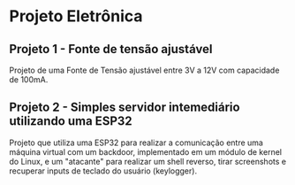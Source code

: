 # Projeto Eletrônica

## Projeto 1 - Fonte de tensão ajustável

Projeto de uma Fonte de Tensão ajustável entre 3V a 12V com capacidade de 100mA.

## Projeto 2 - Simples servidor intemediário utilizando uma ESP32

Projeto que utiliza uma ESP32 para realizar a comunicação entre uma máquina virtual com um backdoor, implementado em um módulo de kernel do Linux, e um "atacante" para realizar um shell reverso, tirar screenshots e recuperar inputs de teclado do usuário (keylogger).